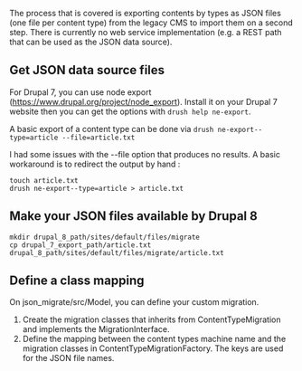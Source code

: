 The process that is covered is exporting contents by types as JSON files (one file per content type) from the legacy CMS to import them on a second step.
There is currently no web service implementation (e.g. a REST path that can be used as the JSON data source).

## Get JSON data source files

For Drupal 7, you can use node export (https://www.drupal.org/project/node_export).
Install it on your Drupal 7 website then you can get the options with `drush help ne-export`.

A basic export of a content type can be done via
`drush ne-export--type=article --file=article.txt`

I had some issues with the --file option that produces no results.
A basic workaround is to redirect the output by hand :
```
touch article.txt
drush ne-export--type=article > article.txt
```

## Make your JSON files available by Drupal 8

```
mkdir drupal_8_path/sites/default/files/migrate
cp drupal_7_export_path/article.txt drupal_8_path/sites/default/files/migrate/article.txt
```

## Define a class mapping

On json_migrate/src/Model, you can define your custom migration.

1. Create the migration classes that inherits from ContentTypeMigration and implements the MigrationInterface.
2. Define the mapping between the content types machine name and the migration classes in ContentTypeMigrationFactory. The keys are used for the JSON file names.